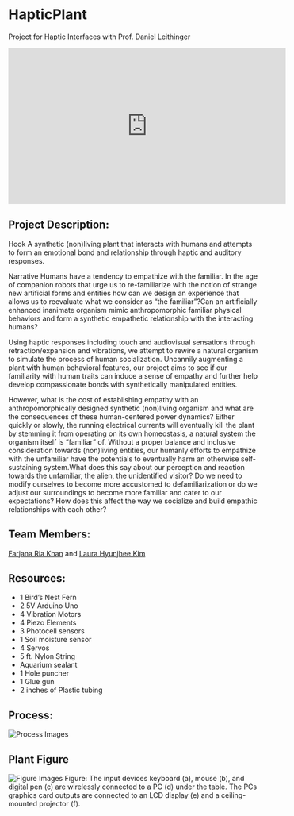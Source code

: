 # HapticPlant
Project for Haptic Interfaces with Prof. Daniel Leithinger

<iframe width="560" height="315" src="https://www.youtube.com/embed/fHNi0WVeAYM" frameborder="0" allow="autoplay; encrypted-media" allowfullscreen></iframe>

## Project Description:

Hook
A synthetic (non)living plant that interacts with humans and attempts to form an emotional  bond and relationship through haptic and auditory responses.

Narrative
Humans have a tendency to empathize with the familiar. In the age of companion robots that urge us to re-familiarize with the notion of strange new artificial forms and entities how can we design an experience that allows us to reevaluate what we consider as “the familiar”?Can an artificially enhanced inanimate organism mimic anthropomorphic familiar physical behaviors and form a synthetic empathetic relationship with the interacting humans? 

Using haptic responses including touch and audiovisual sensations through retraction/expansion and vibrations, we attempt to rewire a natural organism to simulate the process of human socialization. Uncannily augmenting a plant with human behavioral features, our project aims to see if our familiarity with human traits can induce a sense of empathy and further help develop compassionate bonds with synthetically manipulated entities.

However, what is the cost of establishing empathy with an anthropomorphically designed synthetic (non)living organism and what are the consequences of these human-centered power dynamics? Either quickly or slowly, the running electrical currents will eventually kill the plant by stemming it from operating on its own homeostasis, a natural system the organism itself is “familiar” of. Without a proper balance and inclusive consideration towards (non)living entities, our humanly efforts to empathize with the unfamiliar have the potentials to eventually harm an otherwise self-sustaining system.What does this say about our perception and reaction towards the unfamiliar, the alien, the unidentified visitor? Do we need to modify ourselves to become more accustomed to defamiliarization or do we adjust our surroundings to become more familiar and cater to our expectations? How does this affect the way we socialize and build empathic relationships with each other? 

## Team Members:

[Farjana Ria Khan](https://friak42.wixsite.com/portfolio) and [Laura Hyunjhee Kim](http://www.lauraonsale.com/)

## Resources:

* 1 Bird’s Nest Fern
* 2 5V Arduino Uno
* 4 Vibration Motors
* 4 Piezo Elements
* 3 Photocell sensors
* 1 Soil moisture sensor
* 4 Servos
* 5 ft. Nylon String
* Aquarium sealant
* 1 Hole puncher
* 1 Glue gun
* 2 inches of Plastic tubing

## Process:

![Process Images](https://raw.githubusercontent.com/friak/HapticPlant/master/process1.jpg)

## Plant Figure
![Figure Images](https://raw.githubusercontent.com/friak/HapticPlant/master/process1.jpg)
Figure: The input devices keyboard (a), mouse (b), and digital pen (c) are wirelessly connected to a PC (d) under the table. The PCs graphics card outputs are connected to an LCD display (e) and a ceiling-mounted projector (f).
